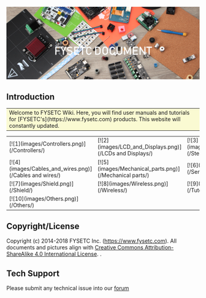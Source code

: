 [![bunner](images/bunner.png)](https://www.fysetc.com)


## Introduction
 <table><tr><td bgcolor=#FAFAD2>Welcome to FYSETC Wiki. Here, you will find user manuals and tutorials for [FYSETC's](https://www.fysetc.com) products. This website will constantly updated. </td></tr></table> 

<table>
<tr>
<td>[![1](images/Controllers.png)](/Controllers/)</td><td>[![2](images/LCD_and_Displays.png)](/LCDs and Displays/)</td><td>[![3](images/Stepper_Drivers.png)](/Stepper Drivers/)</td>
</tr>
<tr>
<td>[![4](images/Cables_and_wires.png)](/Cables and wires/)</td><td>[![5](images/Mechanical_parts.png)](/Mechanical parts/)</td><td>[![6](images/Sensors.png)](/Sensors/)</td>
</tr>
<tr>
<td>[![7](images/Shield.png)](/Shield/)</td><td>[![8](images/Wireless.png)](/Wireless/)</td><td>[![9](images/Tutorial.png)](/Tutorial/)</td>
</tr>
<tr>
<td>[![10](images/Others.png)](/Others/)</td>
</tr>
</table>

## Copyright/License
Copyright (c) 2014-2018 FYSETC Inc. (https://www.fysetc.com). All documents and pictures align with <a rel="license" href="http://creativecommons.org/licenses/by-sa/4.0/">Creative Commons Attribution-ShareAlike 4.0 International License</a>. <a rel="license" href="http://creativecommons.org/licenses/by-sa/4.0/"> </a>. 

## Tech Support
Please submit any technical issue into our [forum](http://forum.fysetc.com/) 
